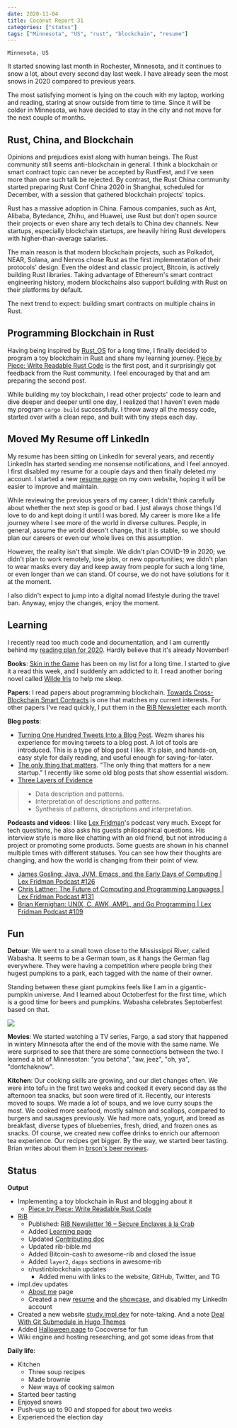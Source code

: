 ```yaml
---
date: 2020-11-04
title: Coconut Report 31
categories: ["status"]
tags: ["Minnesota", "US", "rust", "blockchain", "resume"]
---
```


`Minnesota, US`

It started snowing last month in Rochester, Minnesota,
and it continues to snow a lot, about every second day last week.
I have already seen the most snows in 2020 compared to previous years.

The most satisfying moment is lying on the couch with my laptop,
working and reading, staring at snow outside from time to time.
Since it will be colder in Minnesota,
we have decided to stay in the city and not move for
the next couple of months.


## Rust, China, and Blockchain

Opinions and prejudices exist along with human beings.
The Rust community still seems anti-blockchain in general.
I think a blockchain or smart contract topic
can never be accepted by RustFest,
and I've seen more than one such talk be rejected.
By contrast, the Rust China community started
preparing Rust Conf China 2020 in Shanghai,
scheduled for December,
with a session that gathered blockchain projects' topics.

Rust has a massive adoption in China.
Famous companies, such as Ant, Alibaba, Bytedance, Zhihu, and Huawei,
use Rust
but don't open source their projects or even share any tech details
to China dev channels.
New startups, especially blockchain startups, are heavily hiring Rust
developers with higher-than-average salaries.

The main reason is that modern blockchain projects,
such as Polkadot, NEAR, Solana, and Nervos chose Rust
as the first implementation of their protocols' design.
Even the oldest and classic project, Bitcoin,
is actively building Rust libraries.
Taking advantage of Ethereum's smart contract engineering history,
modern blockchains also support building with Rust
on their platforms by default.

The next trend to expect:
building smart contracts on multiple chains in Rust.


## Programming Blockchain in Rust

Having being inspired by [Rust_OS](https://os.phil-opp.com/) for a long time,
I finally decided to program a toy blockchain in Rust
and share my learning journey.
[Piece by Piece: Write Readable Rust Code](/posts/write-readable-rust-code)
is the first post, and it surprisingly got feedback from the Rust community.
I feel encouraged by that and am preparing the second post.

While building my toy blockchain,
I read other projects' code to learn and dive deeper and deeper
until one day,
I realized that I haven't even made my program `cargo build` successfully.
I throw away all the messy code, started over
with a clean repo, and built with tiny steps each day.


## Moved My Resume off LinkedIn

My resume has been sitting on LinkedIn for several years,
and recently LinkedIn has started sending me nonsense notifications,
and I feel annoyed. 
I first disabled my resume for a couple days and then 
finally deleted my account.
I started a new [resume page](/resume) on my own website,
hoping it will be easier to improve and maintain.

While reviewing the previous years of my career,
I didn't think carefully about
whether the next step is good or bad.
I just always chose things I'd love to do
and kept doing it until I was bored.
My career is more like a life journey 
where I see more of the world in diverse cultures.
People, in general, assume the world doesn't change,
that it is stable,
so we should plan our careers or 
even our whole lives on this assumption.

However, the reality isn't that simple.
We didn't plan COVID-19 in 2020; 
we didn't plan to work remotely, lose jobs, 
or new opportunities; 
we didn't plan to wear masks every day and 
keep away from people for such a long time, 
or even longer than we can stand. 
Of course, we do not have solutions for it at the moment.

I also didn't expect to
jump into a digital nomad lifestyle 
during the travel ban. 
Anyway, enjoy the changes, enjoy the moment.


## Learning

I recently read too much code and documentation, 
and I am currently behind my
[reading plan for 2020](https://www.goodreads.com/challenges/11621-2020-reading-challenge).
Hardly believe that it's already November!

**Books**:
[Skin in the Game](https://www.amazon.com/Skin-Game-Hidden-Asymmetries-Daily-ebook/dp/B075HYVP7C/)
has been on my list for a long time.
I started to give it a read this week, 
and I suddenly am addicted to it.
I read another boring novel called [Wilde Iris](https://www.amazon.com/Wilde-Iris-April-Nugent-ebook/dp/B00B3MLJG8/)
to help me sleep.

**Papers**:
I read papers about programming blockchain.
[Towards Cross-Blockchain Smart Contracts](https://arxiv.org/pdf/2010.07352.pdf)
is one that matches my current interests.
For other papers I've read quickly, I put them in the [RiB Newsletter](https://rustinblockchain.org/newsletters/)
each month.

**Blog posts**:
- [Turning One Hundred Tweets Into a Blog Post](https://www.wezm.net/v2/posts/2020/turning-one-hundred-tweets-into-a-blog-post/).
  Wezm shares his experience for moving tweets to a blog post.
  A lot of tools are introduced.
  This is a type of blog post I like. 
  It's plain, and hands-on, easy style for daily reading, 
  and useful enough for saving-for-later.
- [The only thing that matters](https://pmarchive.com/guide_to_startups_part4.html).
  "The only thing that matters for a new startup."
  I recently like some old blog posts that 
  show essential wisdom.
- [Three Layers of Evidence](https://zettelkasten.de/posts/layers-of-evidence/) 
>- Data description and patterns.
>- Interpretation of descriptions and patterns.
>- Synthesis of patterns, descriptions and interpretation.


**Podcasts and videos**:
I like [Lex Fridman](https://www.youtube.com/c/lexfridman)'s podcast very much.
Except for tech questions, he also asks
his guests philosophical questions.
His interview style is more like chatting with an old friend, 
but not introducing a project or promoting some products. 
Some guests are shown in his channel multiple times 
with different statuses. 
You can see how their thoughts are changing, 
and how the world is changing from their point of view.

- [James Gosling: Java, JVM, Emacs, and the Early Days of Computing | Lex Fridman Podcast #126](https://www.youtube.com/watch?v=IT__Nrr3PNI)
- [Chris Lattner: The Future of Computing and Programming Languages | Lex Fridman Podcast #131](https://www.youtube.com/watch?v=nWTvXbQHwWs)
- [Brian Kernighan: UNIX, C, AWK, AMPL, and Go Programming | Lex Fridman Podcast #109](https://www.youtube.com/watch?v=O9upVbGSBFo)

## Fun

**Detour**:
We went to a small town
close to the Mississippi River, called Wabasha.
It seems to be a German town, as it hangs the German flag everywhere. 
They were having a competition where people 
bring their hugest pumpkins to a park, 
each tagged with the name of their owner.

Standing between these giant pumpkins feels like 
I am in a gigantic-pumpkin universe. 
And I learned about Octoberfest for the first time,
which is a good time for beers and pumpkins.
Wabasha celebrates Septoberfest based on that.

![](/graphic-assets/2020-pumpkin.jpg)

**Movies**:
We started watching a TV series, Fargo,
a sad story that happened in wintery Minnesota after 
the end of the movie with the same name. 
We were surprised to see that there are 
some connections between the two. 
I learned a bit of Minnesotan:
"you betcha", "aw, jeez", "oh, ya", "dontchaknow".

**Kitchen**:
Our cooking skills are growing,
and our diet changes often.
We were into tofu in the first two weeks and cooked it
every second day as the afternoon tea snacks,
but soon were tired of it.
Recently, our interests moved to soups.
We made a lot of soups, and we love curry soups the most.
We cooked more seafood, mostly salmon and scallops,
compared to burgers and sausages previously.
We had more oats, yogurt, and bread as breakfast,
diverse types of blueberries, fresh, dried, and frozen ones as snacks.
Of course, we created new coffee drinks to
enrich our afternoon tea experience.
Our recipes get bigger.
By the way, we started beer tasting.
Brian writes about them in
[brson's beer reviews](https://brson.github.io/beer/index.html).

## Status

**Output**

- Implementing a toy blockchain in Rust and blogging about it
  - [Piece by Piece: Write Readable Rust Code](/posts/write-readable-rust-code)
- [RiB](https://rustinblockchain.org/)
  - Published: [RiB Newsletter 16 – Secure Enclaves à la Crab](https://rustinblockchain.org/newsletters/2020-09-30-secure-enclaves-a-la-crab/)
  - Added [Learning page](https://rustinblockchain.org/learning)
  - Updated [Contributing doc](https//rustinblochain.org/contributing)
  - Updated rib-bible.md
  - Added Bitcoin-cash to awesome-rib and closed the issue
  - Added `layer2`, `dapps` sections in awesome-rib
  - r/rustinblockchain updates
    - Added menu with links to the website, GitHub, Twitter, and TG
- impl.dev updates
  - [About me](/about) page
  - Created a new [resume](/resume) and the [showcase](/showcase),
    and disabled my LinkedIn account
- Created a new website [study.impl.dev](https://study.impl.dev) for note-taking.
  And a note [Deal With Git Submodule in Hugo Themes](https://study.impl.dev/hacking/git-submodule-hugo-theme/)
- Added [Halloween page](https://cocoverse.com/halloween) to Cocoverse for fun
- Wiki engine and hosting researching, and got some ideas from that

**Daily life**:

- Kitchen
  - Three soup recipes
  - Made brownie
  - New ways of cooking salmon
- Started beer tasting
- Enjoyed snows
- Push-ups up to 90 and stopped for about two weeks
- Experienced the election day

